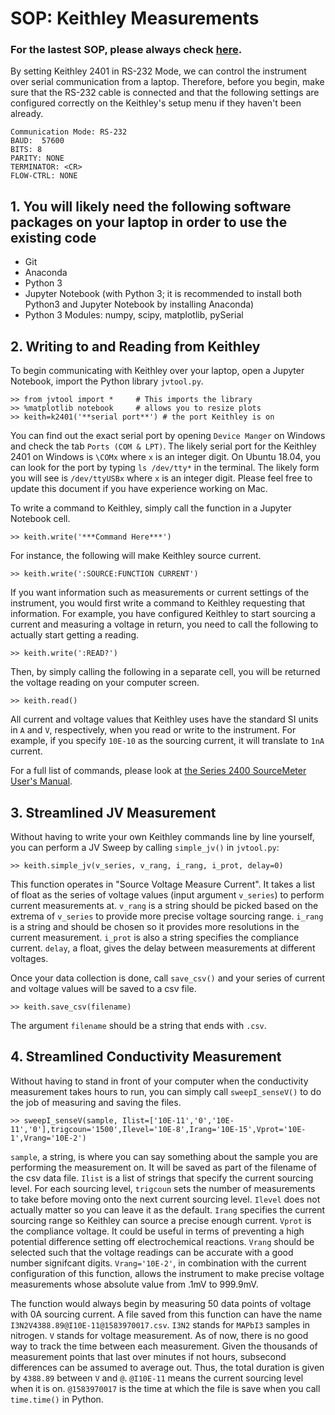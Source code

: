 # SOP: Keithley Measurements

### For the lastest SOP, please always check [here](https://github.com/Wellesley-Solar/Keithley_Tools/blob/master/Keithley_SOP.md).
By setting Keithley 2401 in RS-232 Mode, we can control the instrument over serial communication from a laptop. Therefore, before you begin, make sure that the RS-232 cable is connected and that the following settings are configured correctly on the Keithley's setup menu if they haven't been already. 
```
Communication Mode: RS-232
BAUD:  57600
BITS: 8
PARITY: NONE
TERMINATOR: <CR>
FLOW-CTRL: NONE
```

## 1. You will likely need the following software packages on your laptop in order to use the existing code
- Git
- Anaconda
- Python 3 
- Jupyter Notebook (with Python 3; it is recommended to install both Python3 and Jupyter Notebook by installing Anaconda)
- Python 3 Modules: numpy, scipy, matplotlib, pySerial

## 2. Writing to and Reading from Keithley
To begin communicating with Keithley over your laptop, open a Jupyter Notebook, import the Python library `jvtool.py`.

```
>> from jvtool import *     # This imports the library
>> %matplotlib notebook     # allows you to resize plots
>> keith=k2401('**serial port**') # the port Keithley is on
```
You can find out the exact serial port by opening `Device Manger` on Windows and check the tab `Ports (COM & LPT)`. The likely serial port for the Keithley 2401 on Windows is `\COMx` where `x` is an integer digit. On Ubuntu 18.04, you can look for the port by typing `ls /dev/tty*` in the terminal. The likely form you will see is `/dev/ttyUSBx` where `x` is an integer digit. Please feel free to update this document if you have experience working on Mac.

To write a command to Keithley, simply call the function in a Jupyter Notebook cell.
```
>> keith.write('***Command Here***')
```
For instance, the following will make Keithley source current.
```
>> keith.write(':SOURCE:FUNCTION CURRENT')
```
If you want information such as measurements or current settings of the instrument, you would first write a command to Keithley requesting that information. For example, you have configured Keithley to start sourcing a current and measuring a voltage in return, you need to call the following to actually start getting a reading.
```
>> keith.write(':READ?')
```
Then, by simply calling the following in a separate cell, you will be returned the voltage reading on your computer screen.
```
>> keith.read()
```
All current and voltage values that Keithley uses have the standard SI units in `A` and `V`, respectively, when you read or write to the instrument. For example, if you specify `10E-10` as the sourcing current, it will translate to `1nA` current.

For a full list of commands, please look at [the Series 2400 SourceMeter User's Manual](https://download.tek.com/manual/2400S-900-01_K-Sep2011_User.pdf).

## 3. Streamlined JV Measurement
Without having to write your own Keithley commands line by line yourself, you can perform a JV Sweep by calling `simple_jv()` in `jvtool.py`:
```
>> keith.simple_jv(v_series, v_rang, i_rang, i_prot, delay=0)
```
This function operates in "Source Voltage Measure Current". It takes a list of float as the series of voltage values (input argument `v_series`) to perform current measurements at. `v_rang` is a string should be picked based on the extrema of `v_series` to provide more precise voltage sourcing range. `i_rang` is a string and should be chosen so it provides more resolutions in the current measurement. `i_prot` is also a string specifies the compliance current. `delay`, a float, gives the delay between measurements at different voltages.

Once your data collection is done, call `save_csv()` and your series of current and voltage values will be saved to a csv file.
```
>> keith.save_csv(filename)
```
The argument `filename` should be a string that ends with `.csv`.

## 4. Streamlined Conductivity Measurement
Without having to stand in front of your computer when the conductivity measurement takes hours to run, you can simply call `sweepI_senseV()` to do the job of measuring and saving the files. 
```
>> sweepI_senseV(sample, Ilist=['10E-11','0','10E-11','0'],trigcoun='1500',Ilevel='10E-8',Irang='10E-15',Vprot='10E-1',Vrang='10E-2')
```
`sample`, a string, is where you can say something about the sample you are performing the measurement on. It will be saved as part of the filename of the csv data file. `Ilist` is a list of strings that specify the current sourcing level. For each sourcing level, `trigcoun` sets the number of measurements to take before moving onto the next current sourcing level. `Ilevel` does not actually matter so you can leave it as the default. `Irang` specifies the current sourcing range so Keithley can source a precise enough current. `Vprot` is the compliance voltage. It could be useful in terms of preventing a high potential difference setting off electrochemical reactions. `Vrang` should be selected such that the voltage readings can be accurate with a good number signifcant digits. `Vrang='10E-2'`, in combination with the current configuration of this function, allows the instrument to make precise voltage measurements whose absolute value from .1mV to 999.9mV.

The function would always begin by measuring 50 data points of voltage with 0A sourcing current. A file saved from this function can have the name `I3N2V4388.89@I10E-11@1583970017.csv`. `I3N2` stands for `MAPbI3` samples in nitrogen. `V` stands for voltage measurement. As of now, there is no good way to track the time between each measurement. Given the thousands of measurement points that last over minutes if not hours, subsecond differences can be assumed to average out. Thus, the total duration is given by `4388.89` between `V` and `@`. `@I10E-11` means the current sourcing level when it is on. `@1583970017` is the time at which the file is save when you call `time.time()` in Python.
